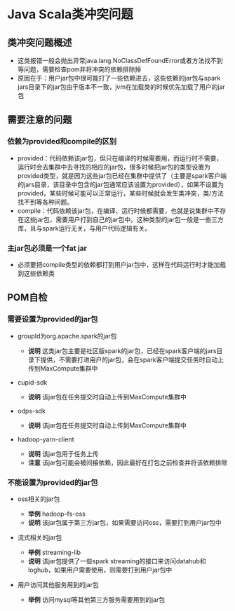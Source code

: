 # Java Scala类冲突问题

## 类冲突问题概述
* 这类报错一般会抛出异常java.lang.NoClassDefFoundError或者方法找不到等问题，需要检查pom并将冲突的依赖排除掉
* 原因在于：用户jar包中很可能打了一些依赖进去，这些依赖的jar包与spark jars目录下的jar包由于版本不一致，jvm在加载类的时候优先加载了用户的jar包

## 需要注意的问题

### 依赖为provided和compile的区别

* provided：代码依赖该jar包，但只在编译的时候需要用，而运行时不需要，运行时会去集群中去寻找的相应的jar包，很多时候把jar包的类型设置为provided类型，就是因为这些jar包已经在集群中提供了（主要是spark客户端的jars目录，该目录中包含的jar包通常应该设置为provided），如果不设置为provided，某些时候可能可以正常运行，某些时候就会发生类冲突，类/方法找不到等各种问题。
* compile：代码依赖该jar包，在编译、运行时候都需要，也就是说集群中不存在这些jar包，需要用户打到自己的jar包中。这种类型的jar包一般是一些三方库，且与spark运行无关，与用户代码逻辑有关。

### 主jar包必须是一个fat jar
* 必须要把compile类型的依赖都打到用户jar包中，这样在代码运行时才能加载到这些依赖类


## POM自检

### 需要设置为provided的jar包
* groupId为org.apache.spark的jar包
  + **说明** 这类jar包主要是社区版spark的jar包，已经在spark客户端的jars目录下提供，不需要打进用户的jar包，会在spark客户端提交任务时自动上传到MaxCompute集群中

* cupid-sdk
  + **说明** 该jar包在任务提交时自动上传到MaxCompute集群中

* odps-sdk
  + **说明** 该jar包在任务提交时自动上传到MaxCompute集群中

* hadoop-yarn-client
  + **说明** 该jar包用于任务上传
  + **注意** 该jar包可能会被间接依赖，因此最好在打包之前检查并将该依赖排除
  
### 不能设置为provided的jar包
* oss相关的jar包
  + **举例** hadoop-fs-oss
  + **说明** 该jar包属于第三方jar包，如果需要访问oss，需要打到用户jar包中

* 流式相关的jar包
  + **举例** streaming-lib
  + **说明** 该jar包提供了一些spark streaming的接口来访问datahub和loghub，如果用户需要使用，则需要打到用户jar包中

* 用户访问其他服务用到的jar包
  + **举例** 访问mysql等其他第三方服务需要用到的jar包


